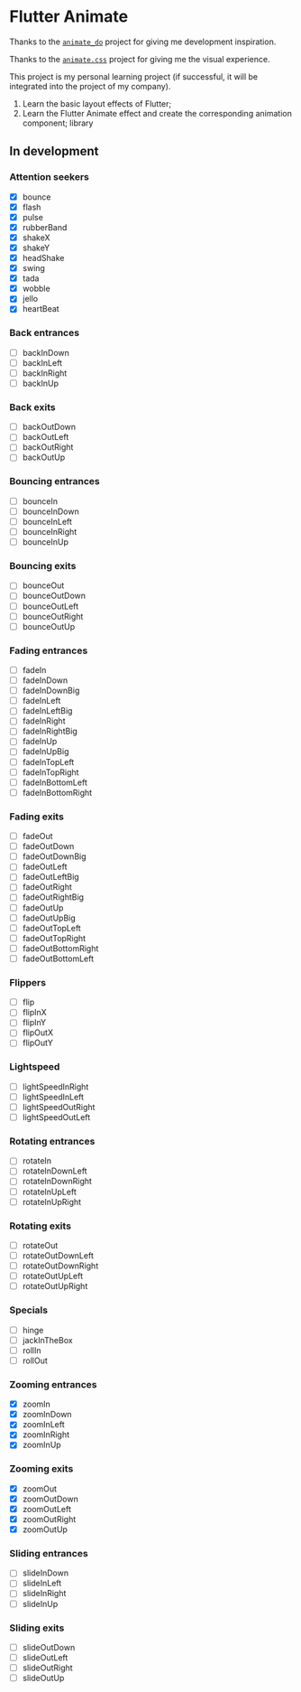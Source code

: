 # Flutter Animate

Thanks to the [`animate_do`](https://github.com/Klerith/animate_do_package) project for giving me development inspiration. 

Thanks to the [`animate.css`](https://github.com/animate-css/animate.css) project for giving me the visual experience.

This project is my personal learning project (if successful, it will be integrated into the project of my company).

1. Learn the basic layout effects of Flutter;
2. Learn the Flutter Animate effect and create the corresponding animation component; library

## In development

### Attention seekers
* [x] bounce
* [x] flash
* [x] pulse
* [x] rubberBand
* [x] shakeX
* [x] shakeY
* [x] headShake
* [x] swing
* [x] tada
* [x] wobble
* [x] jello
* [x] heartBeat

### Back entrances
* [ ] backInDown
* [ ] backInLeft
* [ ] backInRight
* [ ] backInUp

### Back exits
* [ ] backOutDown
* [ ] backOutLeft
* [ ] backOutRight
* [ ] backOutUp

### Bouncing entrances
* [ ] bounceIn
* [ ] bounceInDown
* [ ] bounceInLeft
* [ ] bounceInRight
* [ ] bounceInUp

### Bouncing exits
* [ ] bounceOut
* [ ] bounceOutDown
* [ ] bounceOutLeft
* [ ] bounceOutRight
* [ ] bounceOutUp

### Fading entrances
* [ ] fadeIn
* [ ] fadeInDown
* [ ] fadeInDownBig
* [ ] fadeInLeft
* [ ] fadeInLeftBig
* [ ] fadeInRight
* [ ] fadeInRightBig
* [ ] fadeInUp
* [ ] fadeInUpBig
* [ ] fadeInTopLeft
* [ ] fadeInTopRight
* [ ] fadeInBottomLeft
* [ ] fadeInBottomRight

### Fading exits
* [ ] fadeOut
* [ ] fadeOutDown
* [ ] fadeOutDownBig
* [ ] fadeOutLeft
* [ ] fadeOutLeftBig
* [ ] fadeOutRight
* [ ] fadeOutRightBig
* [ ] fadeOutUp
* [ ] fadeOutUpBig
* [ ] fadeOutTopLeft
* [ ] fadeOutTopRight
* [ ] fadeOutBottomRight
* [ ] fadeOutBottomLeft

### Flippers
* [ ] flip
* [ ] flipInX
* [ ] flipInY
* [ ] flipOutX
* [ ] flipOutY

### Lightspeed
* [ ] lightSpeedInRight
* [ ] lightSpeedInLeft
* [ ] lightSpeedOutRight
* [ ] lightSpeedOutLeft

### Rotating entrances
* [ ] rotateIn
* [ ] rotateInDownLeft
* [ ] rotateInDownRight
* [ ] rotateInUpLeft
* [ ] rotateInUpRight

### Rotating exits
* [ ] rotateOut
* [ ] rotateOutDownLeft
* [ ] rotateOutDownRight
* [ ] rotateOutUpLeft
* [ ] rotateOutUpRight

### Specials
* [ ] hinge
* [ ] jackInTheBox
* [ ] rollIn
* [ ] rollOut

### Zooming entrances
* [x] zoomIn
* [x] zoomInDown
* [x] zoomInLeft
* [x] zoomInRight
* [x] zoomInUp

### Zooming exits
* [x] zoomOut
* [x] zoomOutDown
* [x] zoomOutLeft
* [x] zoomOutRight
* [x] zoomOutUp

### Sliding entrances
* [ ] slideInDown
* [ ] slideInLeft
* [ ] slideInRight
* [ ] slideInUp

### Sliding exits
* [ ] slideOutDown
* [ ] slideOutLeft
* [ ] slideOutRight
* [ ] slideOutUp
